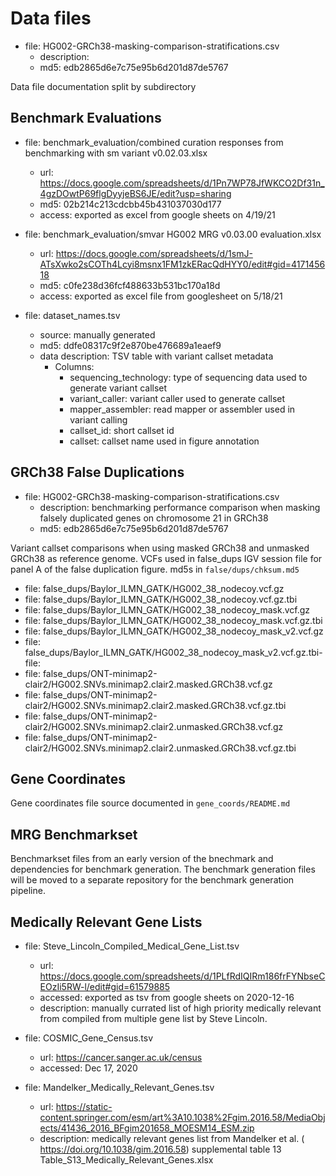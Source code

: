 # Data files
<!-- File use description
- primary analysis output used in secondary analysis
- mature datasets released with publication should have accompanying README files and data descriptor files as appropraite.
- Use subfolders for multifile datasets when appropriate and it facilitates documentation
-->

- file: HG002-GRCh38-masking-comparison-stratifications.csv
    - description: 
    - md5: edb2865d6e7c75e95b6d201d87de5767


Data file documentation split by subdirectory

## Benchmark Evaluations

- file: benchmark_evaluation/combined curation responses from benchmarking with sm variant v0.02.03.xlsx
    - url: https://docs.google.com/spreadsheets/d/1Pn7WP78JfWKCO2Df31n_4gzDOwtP69flgDyyjeBS6JE/edit?usp=sharing
    - md5: 02b214c213cdcbb45b431037030d177
    - access: exported as excel from google sheets on 4/19/21  

- file: benchmark_evaluation/smvar HG002 MRG v0.03.00 evaluation.xlsx 
    - url: https://docs.google.com/spreadsheets/d/1smJ-ATsXwko2sCOTh4Lcyi8msnx1FM1zkERacQdHYY0/edit#gid=417145618
    - md5: c0fe238d36fcf488633b531bc170a18d
    - access: exported as excel file from googlesheet on 5/18/21 

- file: dataset_names.tsv
    - source: manually generated
    - md5: ddfe08317c9f2e870be476689a1eaef9
    - data description: TSV table with variant callset metadata
        - Columns:
            - sequencing_technology: type of sequencing data used to generate variant callset
            - variant_caller: variant caller used to generate callset
            - mapper_assembler: read mapper or assembler used in variant calling
            - callset_id: short callset id
            - callset: callset name used in figure annotation 


## GRCh38 False Duplications
- file: HG002-GRCh38-masking-comparison-stratifications.csv
    - description: benchmarking performance comparison when masking falsely duplicated genes on chromosome 21 in GRCh38
    - md5: edb2865d6e7c75e95b6d201d87de5767

Variant callset comparisons when using masked GRCh38 and unmasked GRCh38 as reference genome. 
VCFs used in false_dups IGV session file for panel A of the false duplication figure.
md5s in `false/dups/chksum.md5`

- file: false_dups/Baylor_ILMN_GATK/HG002_38_nodecoy.vcf.gz
- file: false_dups/Baylor_ILMN_GATK/HG002_38_nodecoy.vcf.gz.tbi
- file: false_dups/Baylor_ILMN_GATK/HG002_38_nodecoy_mask.vcf.gz
- file: false_dups/Baylor_ILMN_GATK/HG002_38_nodecoy_mask.vcf.gz.tbi
- file: false_dups/Baylor_ILMN_GATK/HG002_38_nodecoy_mask_v2.vcf.gz
- file: false_dups/Baylor_ILMN_GATK/HG002_38_nodecoy_mask_v2.vcf.gz.tbi- file: 
- file: false_dups/ONT-minimap2-clair2/HG002.SNVs.minimap2.clair2.masked.GRCh38.vcf.gz
- file: false_dups/ONT-minimap2-clair2/HG002.SNVs.minimap2.clair2.masked.GRCh38.vcf.gz.tbi
- file: false_dups/ONT-minimap2-clair2/HG002.SNVs.minimap2.clair2.unmasked.GRCh38.vcf.gz
- file: false_dups/ONT-minimap2-clair2/HG002.SNVs.minimap2.clair2.unmasked.GRCh38.vcf.gz.tbi


## Gene Coordinates
Gene coordinates file source documented in `gene_coords/README.md`

## MRG Benchmarkset 
Benchmarkset files from an early version of the bnechmark and dependencies for benchmark generation. 
The benchmark generation files will be moved to a separate repository for the benchmark generation pipeline. 

## Medically Relevant Gene Lists

- file: Steve_Lincoln_Compiled_Medical_Gene_List.tsv 
    - url: https://docs.google.com/spreadsheets/d/1PLfRdIQIRm186frFYNbseCEOzIi5RW-l/edit#gid=61579885
    - accessed: exported as tsv from google sheets on 2020-12-16
    - description: manually currated list of high priority medically relevant from compiled from multiple gene list by Steve Lincoln.

- file: COSMIC_Gene_Census.tsv
	- url: https://cancer.sanger.ac.uk/census
	- accessed: Dec 17, 2020
	
- file: Mandelker_Medically_Relevant_Genes.tsv 
    - url: https://static-content.springer.com/esm/art%3A10.1038%2Fgim.2016.58/MediaObjects/41436_2016_BFgim201658_MOESM14_ESM.zip
    - description: medically relevant genes list from Mandelker et al. ( https://doi.org/10.1038/gim.2016.58) supplemental table 13 Table_S13_Medically_Relevant_Genes.xlsx
